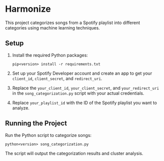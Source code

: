 # Harmonize

This project categorizes songs from a Spotify playlist into different categories using machine learning techniques.

## Setup

1. Install the required Python packages:

   ```
   pip<version> install -r requirements.txt
   ```

2. Set up your Spotify Developer account and create an app to get your `client_id`, `client_secret`, and `redirect_uri`.

3. Replace the `your_client_id`, `your_client_secret`, and `your_redirect_uri` in the `song_categorization.py` script with your actual credentials.

4. Replace `your_playlist_id` with the ID of the Spotify playlist you want to analyze.

## Running the Project

Run the Python script to categorize songs:

```
python<version> song_categorization.py
```

The script will output the categorization results and cluster analysis.
